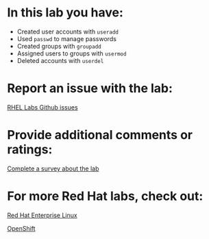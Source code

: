 # In this lab you have:
* Created user accounts with `useradd`
* Used `passwd` to manage passwords
* Created groups with `groupadd`
* Assigned users to groups with `usermod`
* Deleted accounts with `userdel`


# Report an issue with the lab:
[RHEL Labs Github issues](https://github.com/rhel-labs/learn-katacoda/issues)

# Provide additional comments or ratings:
[Complete a survey about the lab](https://forms.gle/vipkbKFYcKx9YYSs6)

# For more Red Hat labs, check out:
[Red Hat Enterprise Linux](https://lab.redhat.com)

[OpenShift](https://learn.openshift.com)
